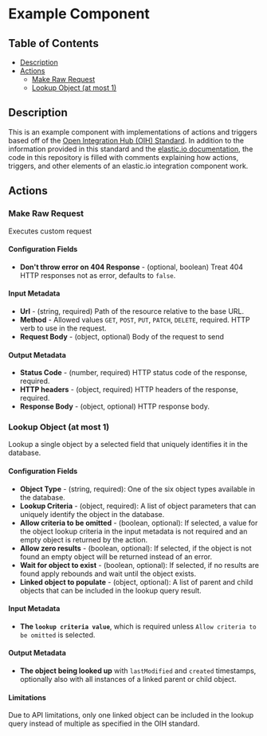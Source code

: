 # Example Component

## Table of Contents

* [Description](#description)
* [Actions](#actions)
   * [Make Raw Request](#make-raw-request)
   * [Lookup Object (at most 1)](#lookup-object-at-most-1)

## Description

This is an example component with implementations of actions and triggers based off of the [Open Integration Hub (OIH) Standard](https://github.com/elasticio/Connectors/blob/master/Adapters/AdapterBehaviorStandardization/StandardizedActionsAndTriggers.md). In addition to the information provided in this standard and the [elastic.io documentation](https://docs.elastic.io/), the code in this repository is filled with comments explaining how actions, triggers, and other elements of an elastic.io integration component work.

## Actions

### Make Raw Request
Executes custom request
#### Configuration Fields

* **Don't throw error on 404 Response** - (optional, boolean) Treat 404 HTTP responses not as error, defaults to `false`.

#### Input Metadata

* **Url** - (string, required) Path of the resource relative to the base URL.
* **Method** - Allowed values `GET`, `POST`, `PUT`, `PATCH`, `DELETE`, required. HTTP verb to use in the request.
* **Request Body** - (object, optional) Body of the request to send

#### Output Metadata

* **Status Code** - (number, required) HTTP status code of the response, required.
* **HTTP headers** - (object, required) HTTP headers of the response, required.
* **Response Body** - (object, optional) HTTP response body.

### Lookup Object (at most 1)

Lookup a single object by a selected field that uniquely identifies it in the database.

#### Configuration Fields

* **Object Type** - (string, required): One of the six object types available in the database.
* **Lookup Criteria** - (object, required): A list of object parameters that can uniquely identify the object in the database.
* **Allow criteria to be omitted** - (boolean, optional): If selected, a value for the object lookup criteria in the input metadata is not required and an empty object is returned by the action.
* **Allow zero results** - (boolean, optional): If selected, if the object is not found an empty object will be returned instead of an error.
* **Wait for object to exist** - (boolean, optional): If selected, if no results are found apply rebounds and wait until the object exists.
* **Linked object to populate** - (object, optional): A list of parent and child objects that can be included in the lookup query result.

#### Input Metadata

* **The `lookup criteria value`**, which is required unless `Allow criteria to be omitted` is selected.

#### Output Metadata

* **The object being looked up** with `lastModified` and `created` timestamps, optionally also with all instances of a linked parent or child object.

#### Limitations

Due to API limitations, only one linked object can be included in the lookup query instead of multiple as specified in the OIH standard.

